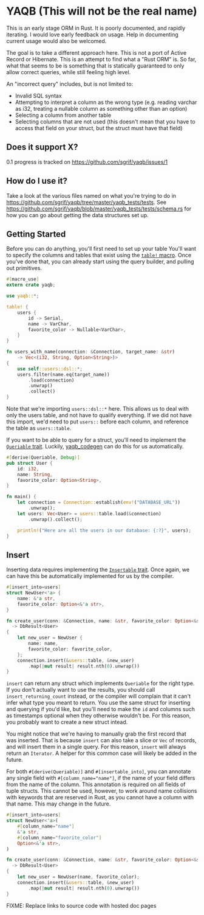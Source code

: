 YAQB (This will not be the real name)
=====================================

This is an early stage ORM in Rust. It is poorly documented, and rapidly
iterating. I would love early feedback on usage. Help in documenting current
usage would also be welcomed.

The goal is to take a different approach here. This is not a port of Active
Record or Hibernate. This is an attempt to find what a "Rust ORM" is. So far,
what that seems to be is something that is statically guaranteed to only allow
correct queries, while still feeling high level.

An "incorrect query" includes, but is not limited to:

- Invalid SQL syntax
- Attempting to interpret a column as the wrong type (e.g. reading varchar as
  i32, treating a nullable column as something other than an option)
- Selecting a column from another table
- Selecting columns that are not used (this doesn't mean that you have to access
  that field on your struct, but the struct must have that field)

Does it support X?
------------------

0.1 progress is tracked on https://github.com/sgrif/yaqb/issues/1

How do I use it?
----------------

Take a look at the various files named on what you're trying to do in
https://github.com/sgrif/yaqb/tree/master/yaqb_tests/tests. See
https://github.com/sgrif/yaqb/blob/master/yaqb_tests/tests/schema.rs for how
you can go about getting the data structures set up.

Getting Started
---------------

Before you can do anything, you'll first need to set up your table You'll want
to specify the columns and tables that exist using the
[`table!` macro](https://github.com/sgrif/yaqb/blob/master/yaqb/src/macros.rs#L45).
Once you've done that, you can already start using the query builder, and
pulling out primitives.

```rust
#[macro_use]
extern crate yaqb;

use yaqb::*;

table! {
    users {
        id -> Serial,
        name -> VarChar,
        favorite_color -> Nullable<VarChar>,
    }
}

fn users_with_name(connection: &Connection, target_name: &str)
    -> Vec<(i32, String, Option<String>)>
{
    use self::users::dsl::*;
    users.filter(name.eq(target_name))
        .load(connection)
        .unwrap()
        .collect()
}
```

Note that we're importing `users::dsl::*` here. This allows us to deal with only
the users table, and not have to qualify everything. If we did not have this
import, we'd need to put `users::` before each column, and reference the table
as `users::table`.

If you want to be able to query for a struct, you'll need to implement the
[`Queriable` trait](https://github.com/sgrif/yaqb/blob/master/yaqb/src/query_source/mod.rs#L11).
Luckily, [yaqb_codegen](https://github.com/sgrif/yaqb/tree/master/yaqb_codegen)
can do this for us automatically.

```rust
#[derive(Queriable, Debug)]
pub struct User {
    id: i32,
    name: String,
    favorite_color: Option<String>,
}

fn main() {
    let connection = Connection::establish(env!("DATABASE_URL"))
        .unwrap();
    let users: Vec<User> = users::table.load(&connection)
        .unwrap().collect();

    println!("Here are all the users in our database: {:?}", users);
}
```

Insert
------

Inserting data requires implementing the
[`Insertable` trait](https://github.com/sgrif/yaqb/blob/master/yaqb/src/persistable.rs#L8).
Once again, we can have this be automatically implemented for us by the
compiler.

```rust
#[insert_into=users]
struct NewUser<'a> {
    name: &'a str,
    favorite_color: Option<&'a str>,
}

fn create_user(conn: &Connection, name: &str, favorite_color: Option<&str>)
  -> DbResult<User>
{
    let new_user = NewUser {
        name: name,
        favorite_color: favorite_color,
    };
    connection.insert(&users::table, &new_user)
        .map(|mut result| result.nth(0).unwrap())
}
```

`insert` can return any struct which implements `Queriable` for the right type.
If you don't actually want to use the results, you should call
`insert_returning_count` instead, or the compiler will complain that it can't
infer what type you meant to return. You use the same struct for inserting and
querying if you'd like, but you'll need to make the `id` and columns such as
timestamps optional when they otherwise wouldn't be. For this reason, you
probably want to create a new struct intead.

You might notice that we're having to manually grab the first record that was
inserted. That is because `insert` can also take a slice or `Vec` of records,
and will insert them in a single query. For this reason, `insert` will always
return an `Iterator`. A helper for this common case will likely be added in the
future.

For both `#[derive(Queriable)]` and `#[insertable_into]`, you can annotate any
single field with `#[column_name="name"]`, if the name of your field differs
from the name of the column. This annotation is required on all fields of tuple
structs. This cannot be used, however, to work around name collisions with
keywords that are reserved in Rust, as you cannot have a column with that name.
This may change in the future.

```rust
#[insert_into=users]
struct NewUser<'a>(
    #[column_name="name"]
    &'a str,
    #[column_name="favorite_color"]
    Option<&'a str>,
)

fn create_user(conn: &Connection, name: &str, favorite_color: Option<&str>)
  -> DbResult<User>
{
    let new_user = NewUser(name, favorite_color);
    connection.insert(&users::table, &new_user)
        .map(|mut result| result.nth(0).unwrap())
}
```

FIXME: Replace links to source code with hosted doc pages
